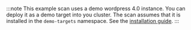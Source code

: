 <!--
SPDX-FileCopyrightText: 2021 iteratec GmbH

SPDX-License-Identifier: Apache-2.0
-->

:::note
This example scan uses a demo wordpress 4.0 instance.
You can deploy it as a demo target into you cluster. The scan assumes that it is installed in the `demo-targets` namespace.
See the [installation guide](/docs/getting-started/installation#install-some-demo-targets).
:::
